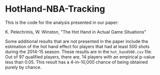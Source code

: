 # HotHand-NBA-Tracking

This is the code for the analysis presented in our paper:

K. Pelechrinis, W. Winston, "The Hot Hand in Actual Game Situations"

Some additional results that are not presented in the paper include the estimation of the hot hand effect for players that had at least 500 shots during the 2014-15 season. These results are in the ```hot_hand500.csv``` file. Out of 97 qualified players, there are, 14 players with an empirical p-value less than 0.05. This result has a 4-in-10,000 chance of being obtained purely by chance.
